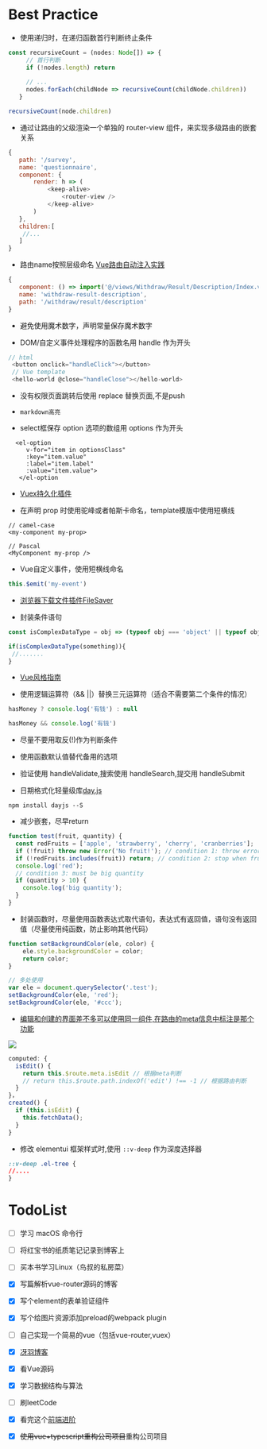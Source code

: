  # Best Practice
 
 * 使用递归时，在递归函数首行判断终止条件
 
 ```javascript
 const recursiveCount = (nodes: Node[]) => {
      // 首行判断
      if (!nodes.length) return
      
      // ...
      nodes.forEach(childNode => recursiveCount(childNode.children))
    }

 recursiveCount(node.children)
 ```
 
 * 通过让路由的父级渲染一个单独的 router-view 组件，来实现多级路由的嵌套关系
 
 ```javascript
 {
    path: '/survey',
    name: 'questionnaire',
    component: {
        render: h => (
            <keep-alive>
                <router-view />
            </keep-alive>
        )
    },
    children:[
     //...
    ]
}
 ```
 
 * 路由name按照层级命名  [Vue路由自动注入实践](https://juejin.im/post/5cb4ad82e51d456e7e297bbf)
 
 ```javascript
 {
    component: () => import('@/views/Withdraw/Result/Description/Index.vue'),
    name: 'withdraw-result-description',
    path: '/withdraw/result/description'
}
 ```

 * 避免使用魔术数字，声明常量保存魔术数字
 
 * DOM/自定义事件处理程序的函数名用 handle 作为开头
 
 ```javascript
 // html
  <button onclick="handleClick"></button>
  // Vue template
  <hello-world @close="handleClose"></hello-world>
 ```
 
 * 没有权限页面跳转后使用 replace 替换页面,不是push
 
 * `markdown高亮`
 
 * select框保存 option 选项的数组用 options 作为开头
 
 ```vue
   <el-option
      v-for="item in optionsClass"
      :key="item.value"
      :label="item.label"
      :value="item.value">
    </el-option
 ```
 
 * [Vuex持久化插件](https://www.npmjs.com/package/vuex-persistedstate)
 
 * 在声明 prop 时使用驼峰或者帕斯卡命名，template模版中使用短横线
 ```vue
 // camel-case
 <my-component my-prop>
 
 // Pascal
 <MyComponent my-prop />
 ```
 
 * Vue自定义事件，使用短横线命名
 
 ```javascript
 this.$emit('my-event')
 ```

 * [浏览器下载文件插件FileSaver](https://github.com/eligrey/FileSaver.js)
 
 * 封装条件语句
 
 ```javascript
 const isComplexDataType = obj => (typeof obj === 'object' || typeof obj === 'function') && (obj !== null)
 
 if(isComplexDataType(something)){
  //.......
 }
 ```

* [Vue风格指南](https://cn.vuejs.org/v2/style-guide/)
 
* 使用逻辑运算符（&& ||）替换三元运算符（适合不需要第二个条件的情况）

```javascript
hasMoney ? console.log('有钱') : null

hasMoney && console.log('有钱')
```
 
* 尽量不要用取反(!)作为判断条件 
 
* 使用函数默认值替代备用的选项

* 验证使用 handleValidate,搜索使用 handleSearch,提交用 handleSubmit

* 日期格式化轻量级库[day.js](https://github.com/iamkun/dayjs)
```
npm install dayjs --S
```

* 减少嵌套，尽早return

```javascript
function test(fruit, quantity) {
  const redFruits = ['apple', 'strawberry', 'cherry', 'cranberries'];
  if (!fruit) throw new Error('No fruit!'); // condition 1: throw error early
  if (!redFruits.includes(fruit)) return; // condition 2: stop when fruit is not red
  console.log('red');
  // condition 3: must be big quantity
  if (quantity > 10) {
    console.log('big quantity');
  }
}
```

* 封装函数时，尽量使用函数表达式取代语句，表达式有返回值，语句没有返回值（尽量使用纯函数，防止影响其他代码）

```javascript
function setBackgroundColor(ele, color) {
    ele.style.backgroundColor = color;
    return color;
}

// 多处使用
var ele = document.querySelector('.test');
setBackgroundColor(ele, 'red');
setBackgroundColor(ele, '#ccc');
```

* [编辑和创建的界面差不多可以使用同一组件,在路由的meta信息中标注是那个功能](https://juejin.im/post/593121aa0ce4630057f70d35)

![](https://lc-gold-cdn.xitu.io/25969342df96a2000ec6?imageView2/0/w/1280/h/960/format/webp/ignore-error/1)

```javascript
computed: {
  isEdit() {
    return this.$route.meta.isEdit // 根据meta判断
    // return this.$route.path.indexOf('edit') !== -1 // 根据路由判断
  }
}，
created() {
  if (this.isEdit) { 
    this.fetchData();
  }
}
```

* 修改 elementui 框架样式时,使用 `::v-deep` 作为深度选择器

```css
::v-deep .el-tree {
//....
}
```


# TodoList

* [ ] 学习 macOS 命令行

* [ ] 将红宝书的纸质笔记记录到博客上

* [ ] 买本书学习Linux（鸟叔的私房菜）

* [x] 写篇解析vue-router源码的博客

* [x] 写个element的表单验证组件

* [x] 写个给图片资源添加preload的webpack plugin

* [ ] 自己实现一个简易的vue（包括vue-router,vuex）

* [x] [冴羽博客](https://github.com/mqyqingfeng/Blog)

* [x] 看Vue源码

* [x] 学习数据结构与算法

* [ ] 刷leetCode

* [x] 看完这个[前端进阶](https://www.jianshu.com/p/996671d4dcc4)

* [x] ~~使用vue+typescript重构公司项目~~重构公司项目



